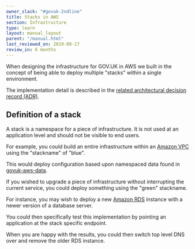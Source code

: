 ```yaml
---
owner_slack: "#govuk-2ndline"
title: Stacks in AWS
section: Infrastructure
type: learn
layout: manual_layout
parent: "/manual.html"
last_reviewed_on: 2019-09-17
review_in: 6 months
---
```


When designing the infrastructure for GOV.UK in AWS we built in the concept of
being able to deploy multiple "stacks" within a single environment.

The implementation detail is described in the
[related architectural decision record (ADR)][adr].

## Definition of a stack

A stack is a namespace for a piece of infrastructure. It is not used at an
application level and should not be visible to end users.

For example, you could build an entire infrastructure within an
[Amazon VPC][amazon-vpc] using the "stackname" of "blue".

This would deploy configuration based upon namespaced data found in
[govuk-aws-data][].

If you wished to upgrade a piece of infrastructure without interrupting the
current service, you could deploy something using the "green" stackname.

For instance, you may wish to deploy a new [Amazon RDS][amazon-rds] instance
with a newer version of a database server.

You could then specifically test this implementation by pointing an application
at the stack specific endpoint.

When you are happy with the results, you could then switch top level DNS over
and remove the older RDS instance.

[adr]: https://github.com/alphagov/govuk-aws/blob/master/doc/architecture/decisions/0015-dns-infrastructure.md
[amazon-vpc]: https://aws.amazon.com/vpc
[amazon-rds]: https://aws.amazon.com/rds/
[govuk-aws-data]: https://github.com/alphagov/govuk-aws-data
